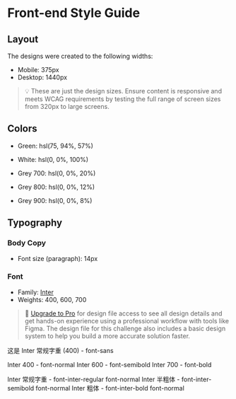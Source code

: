 # Front-end Style Guide

## Layout

The designs were created to the following widths:

- Mobile: 375px
- Desktop: 1440px

> 💡 These are just the design sizes. Ensure content is responsive and meets WCAG requirements by testing the full range of screen sizes from 320px to large screens.

## Colors

- Green: hsl(75, 94%, 57%)

- White: hsl(0, 0%, 100%)

- Grey 700: hsl(0, 0%, 20%)
- Grey 800: hsl(0, 0%, 12%)
- Grey 900: hsl(0, 0%, 8%)

## Typography

### Body Copy

- Font size (paragraph): 14px

### Font

- Family: [Inter](https://fonts.google.com/specimen/Inter)
- Weights: 400, 600, 700

> 💎 [Upgrade to Pro](https://www.frontendmentor.io/pro?ref=style-guide) for design file access to see all design details and get hands-on experience using a professional workflow with tools like Figma. The design file for this challenge also includes a basic design system to help you build a more accurate solution faster.

<!-- 使用默认 sans 字体族 -->
这是 Inter 常规字重 (400) - font-sans

<!-- 使用特定字重类 -->
Inter 400 - font-normal
Inter 600 - font-semibold
Inter 700 - font-bold

<!-- 如果您创建了单独的字体族 -->
Inter 常规字重 - font-inter-regular font-normal
Inter 半粗体 - font-inter-semibold font-normal
Inter 粗体 - font-inter-bold font-normal
